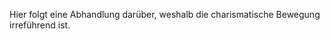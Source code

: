 <!--t Charismatische Verführung - in Arbeit t-->
<!--d  d-->

Hier folgt eine Abhandlung darüber, weshalb die charismatische Bewegung irreführend ist.